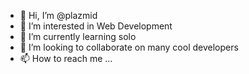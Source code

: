 - 👋 Hi, I’m @plazmid
- 👀 I’m interested in Web Development
- 🌱 I’m currently learning solo
- 💞️ I’m looking to collaborate on many cool developers
- 📫 How to reach me ...

<!---
plazmid/plazmid is a ✨ special ✨ repository because its `README.md` (this file) appears on your GitHub profile.
You can click the Preview link to take a look at your changes.
--->
